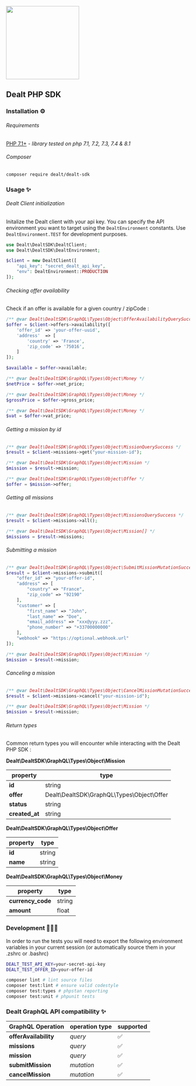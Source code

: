 <img src="https://dealt.fr/logo.svg" width="200"/>

## Dealt PHP SDK

### Installation ⚙️

###### Requirements

[PHP 7.1+](https://php.net/releases/) - _library tested on php 7.1, 7.2, 7.3, 7.4 & 8.1_

###### Composer

```bash
composer require dealt/dealt-sdk
```

### Usage ✨

###### Dealt Client initialization

Initalize the Dealt client with your api key.
You can specify the API environment you want to target using the `DealtEnvironment` constants. Use `DealtEnvironment.TEST` for development purposes.

```php
use Dealt\DealtSDK\DealtClient;
use Dealt\DealtSDK\DealtEnvironment;

$client = new DealtClient([
    "api_key": "secret_dealt_api_key",
    "env": DealtEnvironment::PRODUCTION
]);
```

###### Checking offer availability

Check if an offer is available for a given country / zipCode :

```php
/** @var Dealt\DealtSDK\GraphQL\Types\Object\OfferAvailabilityQuerySuccess */
$offer = $client->offers->availability([
    'offer_id' => 'your-offer-uuid',
    'address'  => [
        'country' => 'France',
        'zip_code' => '75016',
    ]
]);

$available = $offer->available;

/** @var Dealt\DealtSDK\GraphQL\Types\Object\Money */
$netPrice = $offer->net_price;

/** @var Dealt\DealtSDK\GraphQL\Types\Object\Money */
$grossPrice = $offer->gross_price;

/** @var Dealt\DealtSDK\GraphQL\Types\Object\Money */
$vat = $offer->vat_price;
```

###### Getting a mission by id

```php
/** @var Dealt\DealtSDK\GraphQL\Types\Object\MissionQuerySuccess */
$result = $client->missions->get("your-mission-id");

/** @var Dealt\DealtSDK\GraphQL\Types\Object\Mission */
$mission = $result->mission;

/** @var Dealt\DealtSDK\GraphQL\Types\Object\Offer */
$offer = $mission->offer;
```

###### Getting all missions

```php
/** @var Dealt\DealtSDK\GraphQL\Types\Object\MissionsQuerySuccess */
$result = $client->missions->all();

/** @var Dealt\DealtSDK\GraphQL\Types\Object\Mission[] */
$missions = $result->missions;
```

###### Submitting a mission

```php
/** @var Dealt\DealtSDK\GraphQL\Types\Object\SubmitMissionMutationSuccess */
$result = $client->missions->submit([
    "offer_id" => "your-offer-id",
    "address" => [
        "country" => "France",
        "zip_code" => "92190"
    ],
    "customer" => [
        "first_name" => "John",
        "last_name" => "Doe",
        "email_address" => "xxx@yyy.zzz",
        "phone_number" => "+33700000000"
    ],
    "webhook" => "https://optional.webhook.url"
]);

/** @var Dealt\DealtSDK\GraphQL\Types\Object\Mission */
$mission = $result->mission;
```

###### Canceling a mission

```php
/** @var Dealt\DealtSDK\GraphQL\Types\Object\CancelMissionMutationSuccess */
$result = $client->missions->cancel("your-mission-id");

/** @var Dealt\DealtSDK\GraphQL\Types\Object\Mission */
$mission = $result->mission;
```

###### Return types

Common return types you will encounter while interacting with the Dealt PHP SDK :

**Dealt\DealtSDK\GraphQL\Types\Object\Mission**

| property       | type                                           |
| -------------- | ---------------------------------------------- |
| **id**         | string                                         |
| **offer**      | Dealt\\DealtSDK\\GraphQL\\Types\\Object\\Offer |
| **status**     | string                                         |
| **created_at** | string                                         |

**Dealt\DealtSDK\GraphQL\Types\Object\Offer**

| property | type   |
| -------- | ------ |
| **id**   | string |
| **name** | string |

**Dealt\DealtSDK\GraphQL\Types\Object\Money**

| property          | type   |
| ----------------- | ------ |
| **currency_code** | string |
| **amount**        | float  |

### Development 👨🏼‍💻

In order to run the tests you will need to export the following environment variables in your current session (or automatically source them in your .zshrc or .bashrc)

```bash
DEALT_TEST_API_KEY=your-secret-api-key
DEALT_TEST_OFFER_ID=your-offer-id
```

```bash
composer lint # lint source files
composer test:lint # ensure valid codestyle
composer test:types # phpstan reporting
composer test:unit # phpunit tests
```

### Dealt GraphQL API compatibility ✨

| GraphQL Operation     | operation type | supported |
| --------------------- | -------------- | --------- |
| **offerAvailability** | _query_        | ✅        |
| **missions**          | _query_        | ✅        |
| **mission**           | _query_        | ✅        |
| **submitMission**     | _mutation_     | ✅        |
| **cancelMission**     | _mutation_     | ✅        |

